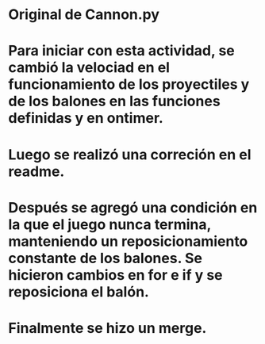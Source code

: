 # Original de Cannon.py
# Para iniciar con esta actividad, se cambió la velociad en el funcionamiento de los proyectiles y de los balones en las funciones definidas y en ontimer.
# Luego se realizó una correción en el readme.
# Después se agregó una condición en la que el juego nunca termina, manteniendo un reposicionamiento constante de los balones. Se hicieron cambios en for e if y se reposiciona el balón.
# Finalmente se hizo un merge.
